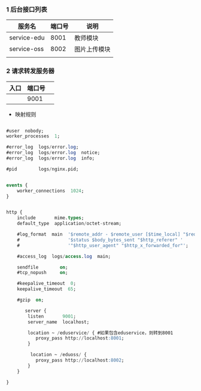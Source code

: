 

### 1 后台接口列表

| 服务名      | 端口号 | 说明         |
| ----------- | ------ | ------------ |
| service-edu | 8001   | 教师模块     |
| service-oss | 8002   | 图片上传模块 |
|             |        |              |

### 2 请求转发服务器

| 入口 | 端口号 |      |
| ---- | ------ | ---- |
|      | 9001   |      |

- 映射规则

```sql

#user  nobody;
worker_processes  1;

#error_log  logs/error.log;
#error_log  logs/error.log  notice;
#error_log  logs/error.log  info;

#pid        logs/nginx.pid;


events {
    worker_connections  1024;
}


http {
    include       mime.types;
    default_type  application/octet-stream;

    #log_format  main  '$remote_addr - $remote_user [$time_local] "$request" '
    #                  '$status $body_bytes_sent "$http_referer" '
    #                  '"$http_user_agent" "$http_x_forwarded_for"';

    #access_log  logs/access.log  main;

    sendfile        on;
    #tcp_nopush     on;

    #keepalive_timeout  0;
    keepalive_timeout  65;

    #gzip  on;

       server {
        listen       9001;
        server_name  localhost;

        location ~ /eduservice/ { #如果包含eduservice，则转到8001
           proxy_pass http://localhost:8001;
        }

         location ~ /eduoss/ {
           proxy_pass http://localhost:8002;
        }
    }

}
```

